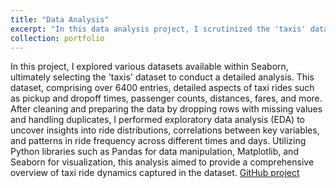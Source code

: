 ```yaml
---
title: "Data Analysis"
excerpt: "In this data analysis project, I scrutinized the 'taxis' dataset from Seaborn to understand taxi trip dynamics <br/><img src='../images/rsz_1taxi.png'>"
collection: portfolio
---
```


In this project, I explored various datasets available within Seaborn, ultimately selecting the 'taxis' dataset to conduct a detailed analysis. This dataset, comprising over 6400 entries, detailed aspects of taxi rides such as pickup and dropoff times, passenger counts, distances, fares, and more. After cleaning and preparing the data by dropping rows with missing values and handling duplicates, I performed exploratory data analysis (EDA) to uncover insights into ride distributions, correlations between key variables, and patterns in ride frequency across different times and days. Utilizing Python libraries such as Pandas for data manipulation, Matplotlib, and Seaborn for visualization, this analysis aimed to provide a comprehensive overview of taxi ride dynamics captured in the dataset. [GitHub project](https://github.com/Carvas91/Carlos_Vasconez_portfolio/blob/main/Taxi_rides_analysis.ipynb)
